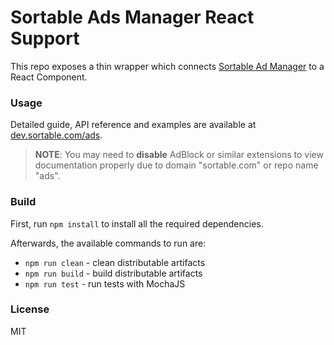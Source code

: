 # Sortable Ads Manager React Support

This repo exposes a thin wrapper which connects [Sortable Ad Manager](https://github.com/sortable/ads) to a React Component.

### Usage

Detailed guide, API reference and examples are available at [dev.sortable.com/ads](http://dev.sortable.com/ads).

> **NOTE**: You may need to **disable** AdBlock or similar extensions to view documentation properly due to domain "sortable.com" or repo name "ads".

### Build

First, run `npm install` to install all the required dependencies.

Afterwards, the available commands to run are:

* `npm run clean` - clean distributable artifacts
* `npm run build` - build distributable artifacts
* `npm run test` - run tests with MochaJS

### License

MIT
